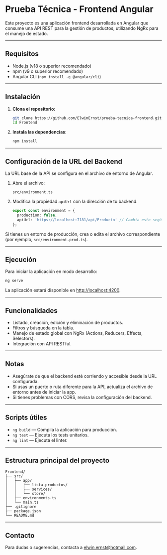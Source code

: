 # Prueba Técnica - Frontend Angular

Este proyecto es una aplicación frontend desarrollada en Angular que consume una API REST para la gestión de productos, utilizando NgRx para el manejo de estado.

---

## Requisitos

- Node.js (v18 o superior recomendado)
- npm (v9 o superior recomendado)
- Angular CLI (`npm install -g @angular/cli`)

---

## Instalación

1. **Clona el repositorio:**
   ```sh
   git clone https://github.com/ElwinErnst/prueba-tecnica-frontend.git
   cd Frontend
   ```

2. **Instala las dependencias:**
   ```sh
   npm install
   ```

---

## Configuración de la URL del Backend

La URL base de la API se configura en el archivo de entorno de Angular.

1. Abre el archivo:
   ```
   src/environment.ts
   ```

2. Modifica la propiedad `apiUrl` con la dirección de tu backend:
   ```typescript
   export const environment = {
     production: false,
     apiUrl: 'https://localhost:7181/api/Producto' // Cambia esto según tu backend
   };
   ```

Si tienes un entorno de producción, crea o edita el archivo correspondiente (por ejemplo, `src/environment.prod.ts`).

---

## Ejecución

Para iniciar la aplicación en modo desarrollo:

```sh
ng serve
```

La aplicación estará disponible en [http://localhost:4200](http://localhost:4200).

---

## Funcionalidades

- Listado, creación, edición y eliminación de productos.
- Filtros y búsqueda en la tabla.
- Manejo de estado global con NgRx (Actions, Reducers, Effects, Selectors).
- Integración con API RESTful.

---

## Notas

- Asegúrate de que el backend esté corriendo y accesible desde la URL configurada.
- Si usas un puerto o ruta diferente para la API, actualiza el archivo de entorno antes de iniciar la app.
- Si tienes problemas con CORS, revisa la configuración del backend.

---

## Scripts útiles

- `ng build` — Compila la aplicación para producción.
- `ng test` — Ejecuta los tests unitarios.
- `ng lint` — Ejecuta el linter.

---

## Estructura principal del proyecto

```
Frontend/
├── src/
│   ├── app/
│   │   ├── lista-productos/
│   │   ├── services/
│   │   └── store/
│   ├── environments.ts
│   └── main.ts
├── .gitignore
├── package.json
└── README.md
```

---

## Contacto

Para dudas o sugerencias, contacta a [elwin.ernst@hotmail.com](mailto:elwin.ernst@hotmail.com).
